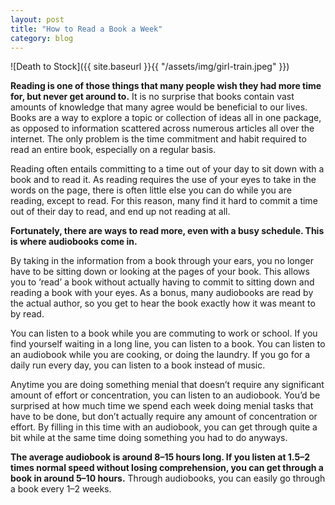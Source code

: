 ```yaml
---
layout: post
title: "How to Read a Book a Week"
category: blog
---
```


![Death to Stock]({{ site.baseurl }}{{ "/assets/img/girl-train.jpeg" }})

**Reading is one of those things that many people wish they had more time for, but never get around to.** It is no surprise that books contain vast amounts of knowledge that many agree would be beneficial to our lives. Books are a way to explore a topic or collection of ideas all in one package, as opposed to information scattered across numerous articles all over the internet. The only problem is the time commitment and habit required to read an entire book, especially on a regular basis.

Reading often entails committing to a time out of your day to sit down with a book and to read it. As reading requires the use of your eyes to take in the words on the page, there is often little else you can do while you are reading, except to read. For this reason, many find it hard to commit a time out of their day to read, and end up not reading at all.

**Fortunately, there are ways to read more, even with a busy schedule. This is where audiobooks come in.**

By taking in the information from a book through your ears, you no longer have to be sitting down or looking at the pages of your book. This allows you to ‘read’ a book without actually having to commit to sitting down and reading a book with your eyes. As a bonus, many audiobooks are read by the actual author, so you get to hear the book exactly how it was meant to by read.

You can listen to a book while you are commuting to work or school. If you find yourself waiting in a long line, you can listen to a book. You can listen to an audiobook while you are cooking, or doing the laundry. If you go for a daily run every day, you can listen to a book instead of music.

Anytime you are doing something menial that doesn’t require any significant amount of effort or concentration, you can listen to an audiobook. You’d be surprised at how much time we spend each week doing menial tasks that have to be done, but don’t actually require any amount of concentration or effort. By filling in this time with an audiobook, you can get through quite a bit while at the same time doing something you had to do anyways.

**The average audiobook is around 8–15 hours long. If you listen at 1.5–2 times normal speed without losing comprehension, you can get through a book in around 5–10 hours.** Through audiobooks, you can easily go through a book every 1–2 weeks.

